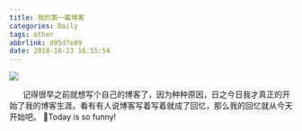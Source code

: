 ```yaml
---
title: 我的第一篇博客
categories: Daily
tags: other
abbrlink: d95d7e09
date: 2018-10-23 16:55:54
---
```

![](http://source.nfwys.com/test.jpg)
 
&nbsp;&nbsp;&nbsp;&nbsp;&nbsp;&nbsp;记得很早之前就想写个自己的博客了，因为种种原因，日之今日我才真正的开始了我的博客生涯。看有有人说博客写着写着就成了回忆，那么我的回忆就从今天开始吧。
Today is so funny!
